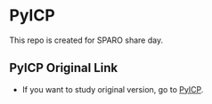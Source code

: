 # PyICP
This repo is created for SPARO share day.

## PyICP Original Link
- If you want to study original version, go to [PyICP](https://github.com/gisbi-kim/PyICP-SLAM).
